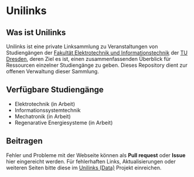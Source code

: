# Unilinks

## Was ist Unilinks

Unilinks ist eine private Linksammlung zu Veranstaltungen von Studiengängen der [Fakultät Elektrotechnik und Informationstechnik](https://tu-dresden.de/ing/elektrotechnik) der [TU Dresden](https://tu-dresden.de/), deren Ziel es ist, einen zusammenfassenden Überblick für Ressourcen einzelner Studiengänge zu geben. Dieses Repository dient zur offenen Verwaltung dieser Sammlung.


## Verfügbare Studiengänge

* Elektrotechnik 						(in Arbeit)
* Informationssystemtechnik
* Mechatronik 							(in Arbeit)
* Regenarative Energiesysteme 			(in Arbeit)

## Beitragen

Fehler und Probleme mit der Webseite können als **Pull request** oder **Issue** hier eingereicht werden. Für fehlerhaften Links, Aktualisierungen oder weiteren Seiten bitte diese im  [Unilinks (Data)](https://github.com/unilinks/data) Projekt einreichen.
